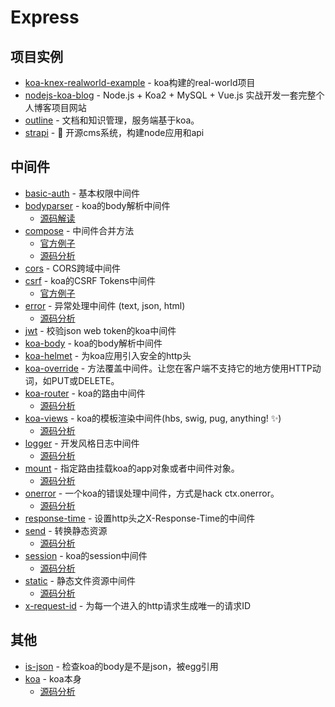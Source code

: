 # Express

## 项目实例

- [koa-knex-realworld-example](https://github.com/gothinkster/koa-knex-realworld-example) - koa构建的real-world项目
- [nodejs-koa-blog](https://github.com/liangfengbo/nodejs-koa-blog) - Node.js + Koa2 + MySQL + Vue.js 实战开发一套完整个人博客项目网站
- [outline](https://github.com/outline/outline) - 文档和知识管理，服务端基于koa。
- [strapi](https://github.com/strapi/strapi/) - <g-emoji class="g-emoji" alias="rocket" fallback-src="https://github.githubassets.com/images/icons/emoji/unicode/1f680.png">🚀</g-emoji> 开源cms系统，构建node应用和api

## 中间件

- [basic-auth](https://github.com/koajs/basic-auth) - 基本权限中间件
- [bodyparser](https://github.com/koajs/bodyparser) - koa的body解析中间件
    - [源码解读](https://github.com/FunnyLiu/bodyparser/tree/readsource)
- [compose](https://github.com/koajs/compose) - 中间件合并方法
    - [官方例子](https://github.com/koajs/examples/blob/master/compose/app.js#L15)
    - [源码分析](https://github.com/FunnyLiu/compose/tree/readsource)
- [cors](https://github.com/koajs/cors) - CORS跨域中间件
- [csrf](https://github.com/koajs/csrf) - koa的CSRF Tokens中间件
    - [官方例子](https://github.com/koajs/examples/blob/master/csrf/app.js#L4)
- [error](https://github.com/koajs/error) - 异常处理中间件 (text, json, html)
    - [源码分析](https://github.com/FunnyLiu/error/tree/readsource)
- [jwt](https://github.com/koajs/jwt) - 校验json web token的koa中间件
- [koa-body](https://github.com/dlau/koa-body) - koa的body解析中间件
- [koa-helmet](https://github.com/venables/koa-helmet) - 为koa应用引入安全的http头
- [koa-override](https://github.com/node-modules/koa-override) - 方法覆盖中间件。让您在客户端不支持它的地方使用HTTP动词，如PUT或DELETE。
- [koa-router](https://github.com/ZijianHe/koa-router) - koa的路由中间件
    - [源码分析](https://github.com/FunnyLiu/koa-router/tree/readsource)
- [koa-views](https://github.com/queckezz/koa-views) - koa的模板渲染中间件(hbs, swig, pug, anything! <g-emoji class="g-emoji" alias="sparkles" fallback-src="https://github.githubassets.com/images/icons/emoji/unicode/2728.png">✨</g-emoji>)
    - [源码分析](https://github.com/FunnyLiu/koa-views/tree/readsource)
- [logger](https://github.com/koajs/logger) - 开发风格日志中间件
    - [源码分析](https://github.com/FunnyLiu/logger/tree/readsource)
- [mount](https://github.com/koajs/mount) - 指定路由挂载koa的app对象或者中间件对象。
    - [源码分析](https://github.com/FunnyLiu/mount/tree/readsource)
- [onerror](https://github.com/koajs/onerror) - 一个koa的错误处理中间件，方式是hack ctx.onerror。
    - [源码分析](https://github.com/FunnyLiu/onerror/tree/readsource)
- [response-time](https://github.com/koajs/response-time) - 设置http头之X-Response-Time的中间件
- [send](https://github.com/koajs/send) - 转换静态资源
    - [源码分析](https://github.com/FunnyLiu/send/tree/readsource)
- [session](https://github.com/koajs/session) - koa的session中间件
    - [源码分析](https://github.com/FunnyLiu/session/tree/readsource)
- [static](https://github.com/koajs/static) - 静态文件资源中间件
    - [源码分析](https://github.com/FunnyLiu/static/tree/readsource)
- [x-request-id](https://github.com/koa-modules/x-request-id) - 为每一个进入的http请求生成唯一的请求ID


## 其他
- [is-json](https://github.com/koajs/is-json) - 检查koa的body是不是json，被egg引用
- [koa](https://github.com/koajs/koa) - koa本身
    - [源码分析](https://github.com/FunnyLiu/koa/tree/readsource)

